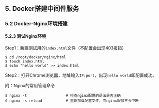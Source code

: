 ## 5. Docker搭建中间件服务
### 5.2 Docker-Nginx环境搭建
#### 5.2.3 测试Nginx环境

Step1：新建测试用的`index.html`文件（不配置会出现403报错）

```shell
$ cd /root/docker/nginx/html
$ touch index.html
$ echo "hello world" >> index.html
```

Step2：打开Chrome浏览器，地址输入`IP:port`，出现`hello world`即配置成功。

附：Nginx的常用管理命令

```shell
$ nginx -t                  # 检查nginx配置的语法是否正确
$ nginx -s reload           # 重新加载配置文件，而nginx服务不会中断
```
